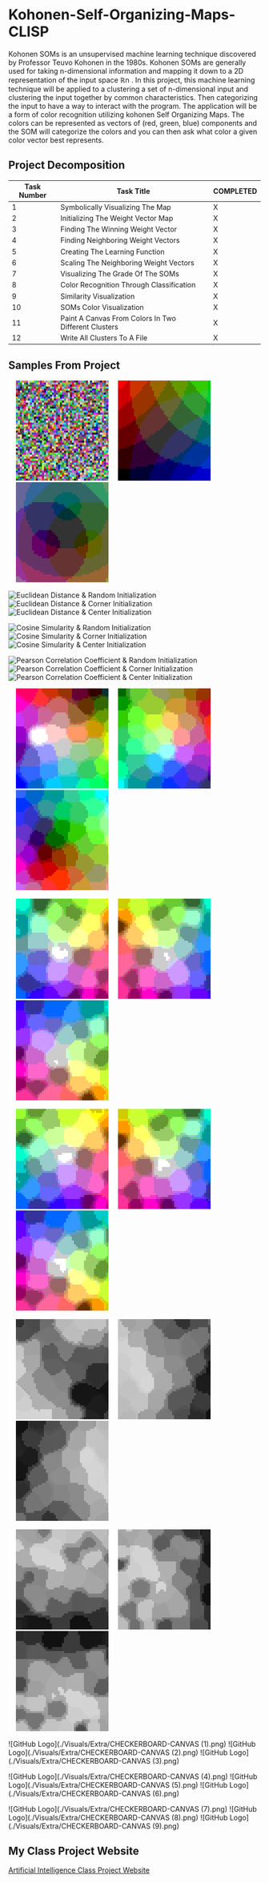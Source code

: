 # Kohonen-Self-Organizing-Maps-CLISP
Kohonen SOMs is an unsupervised machine learning technique discovered by Professor Teuvo Kohonen in the 1980s. Kohonen SOMs are generally used for taking n-dimensional information and mapping it down to a 2D representation of the input space ℝn . In this project, this machine learning technique will be applied to a clustering a set of n-dimensional input and clustering the input together by common characteristics. Then categorizing the input to have a way to interact with the program. The application will be a form of color recognition utilizing kohonen Self Organizing Maps. The colors can be represented as vectors of (red, green, blue) components and the SOM will categorize the colors and you can then ask what color a given color vector best represents.

## Project Decomposition
Task Number | Task Title | COMPLETED
----------- | ---------- | ---------
1 | Symbolically Visualizing The Map | X
2 | Initializing The Weight Vector Map | X
3 | Finding The Winning Weight Vector | X
4 | Finding Neighboring Weight Vectors | X
5 | Creating The Learning Function | X
6 | Scaling The Neighboring Weight Vectors | X
7 | Visualizing The Grade Of The SOMs | X
8 | Color Recognition Through Classification | X
9 | Similarity Visualization | X
10 | SOMs Color Visualization | X
11 | Paint A Canvas From Colors In Two Different Clusters | X
12 | Write All Clusters To A File | X

## Samples From Project
![GitHub Logo](./Visuals/random.png)
![GitHub Logo](./Visuals/corner.png)
![GitHub Logo](./Visuals/center.png)

![Euclidean Distance & Random Initialization](./Visuals/GIFs/edRANDOM.gif)
![Euclidean Distance & Corner Initialization](./Visuals/GIFs/edCORNER.gif)
![Euclidean Distance & Center Initialization](./Visuals/GIFs/edCENTER.gif)

![Cosine Simularity & Random Initialization](./Visuals/GIFs/csRANDOM.gif)
![Cosine Simularity & Corner Initialization](./Visuals/GIFs/csCORNER.gif)
![Cosine Simularity & Center Initialization](./Visuals/GIFs/csCENTER.gif)

![Pearson Correlation Coefficient & Random Initialization](./Visuals/GIFs/pccRANDOM.gif)
![Pearson Correlation Coefficient & Corner Initialization](./Visuals/GIFs/pccCORNER.gif)
![Pearson Correlation Coefficient & Center Initialization](./Visuals/GIFs/pccCENTER.gif)

![GitHub Logo](./Visuals/Finished_SOM/FINISHEDandEDandRANDOM.png)
![GitHub Logo](./Visuals/Finished_SOM/FINISHEDandEDandCORNER.png)
![GitHub Logo](./Visuals/Finished_SOM/FINISHEDandEDandCENTER.png)

![GitHub Logo](./Visuals/Finished_SOM/FINISHEDandCSandRANDOM.png)
![GitHub Logo](./Visuals/Finished_SOM/FINISHEDandCSandCORNER.png)
![GitHub Logo](./Visuals/Finished_SOM/FINISHEDandCSandCENTER.png)

![GitHub Logo](./Visuals/Finished_SOM/FINISHEDandPCCandRANDOM.png)
![GitHub Logo](./Visuals/Finished_SOM/FINISHEDandPCCandCORNER.png)
![GitHub Logo](./Visuals/Finished_SOM/FINISHEDandPCCandCENTER.png)

![GitHub Logo](./Visuals/Averaged_SOM/FINISHEDandEDandRANDOM.png)
![GitHub Logo](./Visuals/Averaged_SOM/FINISHEDandEDandCORNER.png)
![GitHub Logo](./Visuals/Averaged_SOM/FINISHEDandEDandCENTER.png)

![GitHub Logo](./Visuals/Averaged_SOM/FINISHEDandCSandRANDOM.png)
![GitHub Logo](./Visuals/Averaged_SOM/FINISHEDandCSandCORNER.png)
![GitHub Logo](./Visuals/Averaged_SOM/FINISHEDandCSandCENTER.png)

![GitHub Logo](./Visuals/Extra/CHECKERBOARD-CANVAS (1).png)
![GitHub Logo](./Visuals/Extra/CHECKERBOARD-CANVAS (2).png)
![GitHub Logo](./Visuals/Extra/CHECKERBOARD-CANVAS (3).png)

![GitHub Logo](./Visuals/Extra/CHECKERBOARD-CANVAS (4).png)
![GitHub Logo](./Visuals/Extra/CHECKERBOARD-CANVAS (5).png)
![GitHub Logo](./Visuals/Extra/CHECKERBOARD-CANVAS (6).png)

![GitHub Logo](./Visuals/Extra/CHECKERBOARD-CANVAS (7).png)
![GitHub Logo](./Visuals/Extra/CHECKERBOARD-CANVAS (8).png)
![GitHub Logo](./Visuals/Extra/CHECKERBOARD-CANVAS (9).png)

## My Class Project Website
[Artificial Intelligence Class Project Website](http://cs.oswego.edu/~kzeller/Portfolio/coursework/csc466/AI.html)